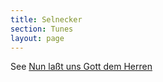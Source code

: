 ```yaml
---
title: Selnecker
section: Tunes
layout: page
---
```


See [Nun laßt uns Gott dem Herren](/tunes/nun-lasst-uns)  
